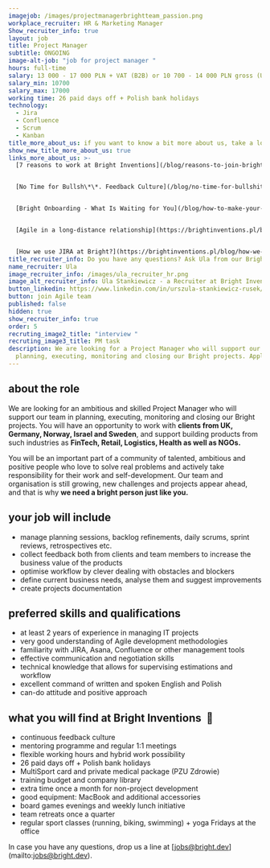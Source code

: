 ```yaml
---
imagejob: /images/projectmanagerbrightteam_passion.png
workplace_recruiter: HR & Marketing Manager
Show_recruiter_info: true
layout: job
title: Project Manager
subtitle: ONGOING
image-alt-job: "job for project manager "
hours: full-time
salary: 13 000 - 17 000 PLN + VAT (B2B) or 10 700 - 14 000 PLN gross (UoP)
salary_min: 10700
salary_max: 17000
working time: 26 paid days off + Polish bank holidays
technology:
  - Jira
  - Confluence
  - Scrum
  - Kanban
title_more_about_us: if you want to know a bit more about us, take a look below 🙋🏻‍♀️🙋🏻‍♂️
show_new_title_more_about_us: true
links_more_about_us: >-
  [7 reasons to work at Bright Inventions](/blog/reasons-to-join-bright)


  [No Time for Bullsh\*\*. Feedback Culture](/blog/no-time-for-bullshit-feedback-culture/)


  [Bright Onboarding - What Is Waiting for You](/blog/how-to-make-your-onboarding-bright)


  [Agile in a long-distance relationship](https://brightinventions.pl/blog/agile-in-a-long-distance-relationship/)


  [How we use JIRA at Bright?](https://brightinventions.pl/blog/how-we-use-jira-at-bright/)
title_recruiter_info: Do you have any questions? Ask Ula from our Bright team!
name_recruiter: Ula
image_recruiter_info: /images/ula_recruiter_hr.png
image_alt_recruiter_info: Ula Stankiewicz - a Recruiter at Bright Inventions
button_linkedin: https://www.linkedin.com/in/urszula-stankiewicz-rusek/
button: join Agile team
published: false
hidden: true
show_recruiter_info: true
order: 5
recruting_image2_title: "interview "
recruting_image3_title: PM task
description: We are looking for a Project Manager who will support our team in
  planning, executing, monitoring and closing our Bright projects. Apply!
---
```

## **about the role**

We are looking for an ambitious and skilled Project Manager who will support our team in planning, executing, monitoring and closing our Bright projects. You will have an opportunity to work with **clients from UK, Germany, Norway, Israel and Sweden**, and support building products from such industries as **FinTech, Retail, Logistics, Health as well as NGOs.**

You will be an important part of a community of talented, ambitious and positive people who love to solve real problems and actively take responsibility for their work and self-development. Our team and organisation is still growing, new challenges and projects appear ahead, and that is why **we need a bright person just like you.** 

## **your job will include**

* manage planning sessions, backlog refinements, daily scrums, sprint reviews, retrospectives etc.
* collect feedback both from clients and  team members to increase the business value of the products
* optimise workflow by clever dealing with obstacles and blockers
* define current business needs, analyse them and suggest improvements 
* create projects documentation

## **preferred skills and qualifications**

* at least 2 years of experience in managing IT projects
* very good understanding of Agile development methodologies  
* familiarity with JIRA, Asana, Confluence or other management tools 
* effective communication and negotiation skills 
* technical knowledge that allows for supervising estimations and workflow 
* excellent command of written and spoken English and Polish
* can-do attitude and positive approach 

## **what you will find at Bright Inventions**  **🧡**

* continuous feedback culture 
* mentoring programme and regular 1:1 meetings
* flexible working hours and hybrid work possibility
* 26 paid days off + Polish bank holidays
* MultiSport card and private medical package (PZU Zdrowie) 
* training budget and company library  
* extra time once a month for non-project development  
* good equipment: MacBook and additional accessories
* board games evenings and weekly lunch initiative 
* team retreats once a quarter
* regular sport classes (running, biking, swimming) + yoga Fridays at the office 

In case you have any questions, drop us a line at [jobs@bright.dev] (mailto:jobs@bright.dev).
